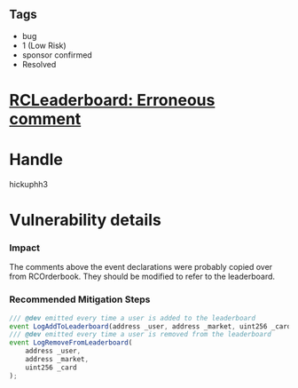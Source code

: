 ## Tags

- bug
- 1 (Low Risk)
- sponsor confirmed
- Resolved

# [RCLeaderboard: Erroneous comment](https://github.com/code-423n4/2021-08-realitycards-findings/issues/43) 

# Handle

hickuphh3


# Vulnerability details

### Impact

The comments above the event declarations were probably copied over from RCOrderbook. They should be modified to refer to the leaderboard.

### Recommended Mitigation Steps

```jsx
/// @dev emitted every time a user is added to the leaderboard
event LogAddToLeaderboard(address _user, address _market, uint256 _card);
/// @dev emitted every time a user is removed from the leaderboard
event LogRemoveFromLeaderboard(
    address _user,
    address _market,
    uint256 _card
);
```

